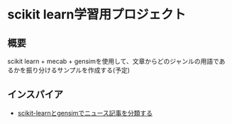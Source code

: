 # scikit learn学習用プロジェクト

## 概要
scikit learn + mecab + gensimを使用して、文章からどのジャンルの用語であるかを振り分けるサンプルを作成する(予定)

## インスパイア
* [scikit-learnとgensimでニュース記事を分類する](https://qiita.com/yasunori/items/31a23eb259482e4824e2)